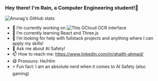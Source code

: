 ### Hey there! I'm Rain, a Computer Engineering student!👋

![Anurag's GitHub stats](https://github-readme-stats.vercel.app/api?username=rainzoneo2&count_private=true&show_icons=true)

- 🔭 I’m currently working on ![This GCloud OCR interface](https://github.com/RainZoneO2/GCloud-OCR-Interface-Electron)
- 🌱 I’m currently learning React and Three.js
- 🤔 I’m looking for help with fullstack projects and anything where I can apply my skills!
- 💬 Ask me about AI Safety!
- 📫 How to reach me: https://www.linkedin.com/in/ghaith-ahmad/
- 😄 Pronouns: He/Him
- ⚡ Fun fact: I am an absolute nerd when it comes to AI Safety (also gaming)

<!--
**RainZoneO2/RainZoneO2** is a ✨ _special_ ✨ repository because its `README.md` (this file) appears on your GitHub profile.

Here are some ideas to get you started:

- 🔭 I’m currently working on ...
- 🌱 I’m currently learning ...
- 👯 I’m looking to collaborate on ...
- 🤔 I’m looking for help with ...
- 💬 Ask me about ...
- 📫 How to reach me: ...
- 😄 Pronouns: ...
- ⚡ Fun fact: ...
-->
